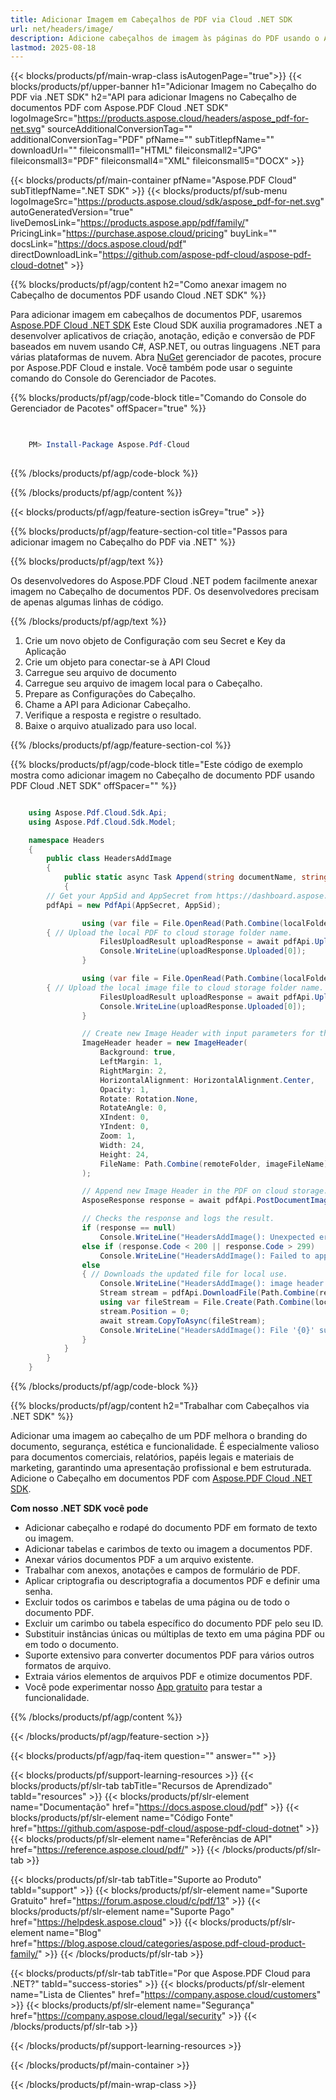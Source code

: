 ```yaml
---
title: Adicionar Imagem em Cabeçalhos de PDF via Cloud .NET SDK
url: net/headers/image/
description: Adicione cabeçalhos de imagem às páginas do PDF usando o Aspose.PDF Cloud SDK em .NET. Branding, assinaturas e mais.
lastmod: 2025-08-18
---
```


{{< blocks/products/pf/main-wrap-class isAutogenPage="true">}}
{{< blocks/products/pf/upper-banner h1="Adicionar Imagem no Cabeçalho do PDF via .NET SDK" h2="API para adicionar Imagens no Cabeçalho de documentos PDF com Aspose.PDF Cloud .NET SDK" logoImageSrc="https://products.aspose.cloud/headers/aspose_pdf-for-net.svg" sourceAdditionalConversionTag="" additionalConversionTag="PDF" pfName="" subTitlepfName="" downloadUrl="" fileiconsmall1="HTML" fileiconsmall2="JPG" fileiconsmall3="PDF" fileiconsmall4="XML" fileiconsmall5="DOCX" >}}

{{< blocks/products/pf/main-container pfName="Aspose.PDF Cloud" subTitlepfName=".NET SDK" >}}
{{< blocks/products/pf/sub-menu logoImageSrc="https://products.aspose.cloud/sdk/aspose_pdf-for-net.svg"
autoGeneratedVersion="true"
liveDemosLink="https://products.aspose.app/pdf/family/" PricingLink="https://purchase.aspose.cloud/pricing" buyLink="" docsLink="https://docs.aspose.cloud/pdf"  directDownloadLink="https://github.com/aspose-pdf-cloud/aspose-pdf-cloud-dotnet" >}}

{{% blocks/products/pf/agp/content h2="Como anexar imagem no Cabeçalho de documentos PDF usando Cloud .NET SDK" %}}

Para adicionar imagem em cabeçalhos de documentos PDF, usaremos
[Aspose.PDF Cloud .NET SDK](https://products.aspose.cloud/pdf/net/)
Este Cloud SDK auxilia programadores .NET a desenvolver aplicativos de criação, anotação, edição e conversão de PDF baseados em nuvem usando C#, ASP.NET,
ou outras linguagens .NET para várias plataformas de nuvem. Abra
[NuGet](https://www.nuget.org/packages/Aspose.Pdf-Cloud)
gerenciador de pacotes, procure por
Aspose.PDF Cloud
e instale. Você também pode usar o seguinte comando do Console do Gerenciador de Pacotes.


{{% blocks/products/pf/agp/code-block title="Comando do Console do Gerenciador de Pacotes" offSpacer="true" %}}

```powershell

     
    PM> Install-Package Aspose.Pdf-Cloud
     

```

{{% /blocks/products/pf/agp/code-block %}}

{{% /blocks/products/pf/agp/content %}}

{{< blocks/products/pf/agp/feature-section isGrey="true" >}}

{{% blocks/products/pf/agp/feature-section-col title="Passos para adicionar imagem no Cabeçalho do PDF via .NET" %}}

{{% blocks/products/pf/agp/text %}}

Os desenvolvedores do Aspose.PDF Cloud .NET podem facilmente anexar imagem no Cabeçalho de documentos PDF. Os desenvolvedores precisam de apenas algumas linhas de código.

{{% /blocks/products/pf/agp/text %}}

1. Crie um novo objeto de Configuração com seu Secret e Key da Aplicação
1. Crie um objeto para conectar-se à API Cloud
1. Carregue seu arquivo de documento
1. Carregue seu arquivo de imagem local para o Cabeçalho.
1. Prepare as Configurações do Cabeçalho.
1. Chame a API para Adicionar Cabeçalho.
1. Verifique a resposta e registre o resultado.
1. Baixe o arquivo atualizado para uso local.

{{% /blocks/products/pf/agp/feature-section-col %}}

{{% blocks/products/pf/agp/code-block title="Este código de exemplo mostra como adicionar imagem no Cabeçalho de documento PDF usando PDF Cloud .NET SDK" offSpacer="" %}}

```cs

    using Aspose.Pdf.Cloud.Sdk.Api;
    using Aspose.Pdf.Cloud.Sdk.Model;

    namespace Headers
    {
        public class HeadersAddImage
        {
            public static async Task Append(string documentName, string outputName, string imageFileName, int startPage, int endPage, string localFolder, string remoteFolder)
            {
		// Get your AppSid and AppSecret from https://dashboard.aspose.cloud (free registration required). 
		pdfApi = new PdfApi(AppSecret, AppSid);

                using (var file = File.OpenRead(Path.Combine(localFolder, documentName)))
		{ // Upload the local PDF to cloud storage folder name.
                    FilesUploadResult uploadResponse = await pdfApi.UploadFileAsync(Path.Combine(remoteFolder, documentName), documentName);
                    Console.WriteLine(uploadResponse.Uploaded[0]);
                }

                using (var file = File.OpenRead(Path.Combine(localFolder, imageFileName)))
		{ // Upload the local image file to cloud storage folder name.
                    FilesUploadResult uploadResponse = await pdfApi.UploadFileAsync(Path.Combine(remoteFolder, imageFileName), imageFileName);
                    Console.WriteLine(uploadResponse.Uploaded[0]);
                }

                // Create new Image Header with input parameters for the PDF on cloud storage.
                ImageHeader header = new ImageHeader(
                    Background: true,
                    LeftMargin: 1,
                    RightMargin: 2,
                    HorizontalAlignment: HorizontalAlignment.Center,
                    Opacity: 1,
                    Rotate: Rotation.None,
                    RotateAngle: 0,
                    XIndent: 0,
                    YIndent: 0,
                    Zoom: 1,
                    Width: 24,
                    Height: 24,
                    FileName: Path.Combine(remoteFolder, imageFileName)
                );

                // Append new Image Header in the PDF on cloud storage.
                AsposeResponse response = await pdfApi.PostDocumentImageHeaderAsync(documentName, header, startPage, endPage, folder: remoteFolder);

                // Checks the response and logs the result.
                if (response == null)
                    Console.WriteLine("HeadersAddImage(): Unexpected error!");
                else if (response.Code < 200 || response.Code > 299)
                    Console.WriteLine("HeadersAddImage(): Failed to append image header to the document.");
                else
                { // Downloads the updated file for local use.
                    Console.WriteLine("HeadersAddImage(): image header successfully appended to the document '{0}'.", documentName);
                    Stream stream = pdfApi.DownloadFile(Path.Combine(remoteFolder, documentName));
                    using var fileStream = File.Create(Path.Combine(localFolder, "append_image_header_" + outputName));
                    stream.Position = 0;
                    await stream.CopyToAsync(fileStream);
                    Console.WriteLine("HeadersAddImage(): File '{0}' successfully downloaded.", "append_image_header_" + outputName);
                }
            }
        }
    }

```


{{% /blocks/products/pf/agp/code-block %}}

{{% blocks/products/pf/agp/content h2="Trabalhar com Cabeçalhos via .NET SDK" %}}

Adicionar uma imagem ao cabeçalho de um PDF melhora o branding do documento, segurança, estética e funcionalidade. É especialmente valioso para documentos comerciais, relatórios, papéis legais e materiais de marketing, garantindo uma apresentação profissional e bem estruturada.
Adicione o Cabeçalho em documentos PDF com [Aspose.PDF Cloud .NET SDK](https://products.aspose.cloud/pdf/net/).

**Com nosso .NET SDK você pode**

+ Adicionar cabeçalho e rodapé do documento PDF em formato de texto ou imagem.
+ Adicionar tabelas e carimbos de texto ou imagem a documentos PDF.
+ Anexar vários documentos PDF a um arquivo existente.
+ Trabalhar com anexos, anotações e campos de formulário de PDF.
+ Aplicar criptografia ou descriptografia a documentos PDF e definir uma senha.
+ Excluir todos os carimbos e tabelas de uma página ou de todo o documento PDF.
+ Excluir um carimbo ou tabela específico do documento PDF pelo seu ID.
+ Substituir instâncias únicas ou múltiplas de texto em uma página PDF ou em todo o documento.
+ Suporte extensivo para converter documentos PDF para vários outros formatos de arquivo.
+ Extraia vários elementos de arquivos PDF e otimize documentos PDF.
+ Você pode experimentar nosso [App gratuito](https://products.aspose.app/pdf/xfa) para testar a funcionalidade.

{{% /blocks/products/pf/agp/content %}}

{{< /blocks/products/pf/agp/feature-section >}}

{{< blocks/products/pf/agp/faq-item question="" answer="" >}}

{{< blocks/products/pf/support-learning-resources >}}
{{< blocks/products/pf/slr-tab tabTitle="Recursos de Aprendizado" tabId="resources" >}}
{{< blocks/products/pf/slr-element name="Documentação" href="https://docs.aspose.cloud/pdf" >}}
{{< blocks/products/pf/slr-element name="Código Fonte" href="https://github.com/aspose-pdf-cloud/aspose-pdf-cloud-dotnet" >}}
{{< blocks/products/pf/slr-element name="Referências de API" href="https://reference.aspose.cloud/pdf/" >}}
{{< /blocks/products/pf/slr-tab >}}

{{< blocks/products/pf/slr-tab tabTitle="Suporte ao Produto" tabId="support" >}}
{{< blocks/products/pf/slr-element name="Suporte Gratuito" href="https://forum.aspose.cloud/c/pdf/13" >}}
{{< blocks/products/pf/slr-element name="Suporte Pago" href="https://helpdesk.aspose.cloud" >}}
{{< blocks/products/pf/slr-element name="Blog" href="https://blog.aspose.cloud/categories/aspose.pdf-cloud-product-family/" >}}
{{< /blocks/products/pf/slr-tab >}}

{{< blocks/products/pf/slr-tab tabTitle="Por que Aspose.PDF Cloud para .NET?" tabId="success-stories" >}}
{{< blocks/products/pf/slr-element name="Lista de Clientes" href="https://company.aspose.cloud/customers" >}}
{{< blocks/products/pf/slr-element name="Segurança" href="https://company.aspose.cloud/legal/security" >}}
{{< /blocks/products/pf/slr-tab >}}

{{< /blocks/products/pf/support-learning-resources >}}

{{< /blocks/products/pf/main-container >}}

{{< /blocks/products/pf/main-wrap-class >}}




